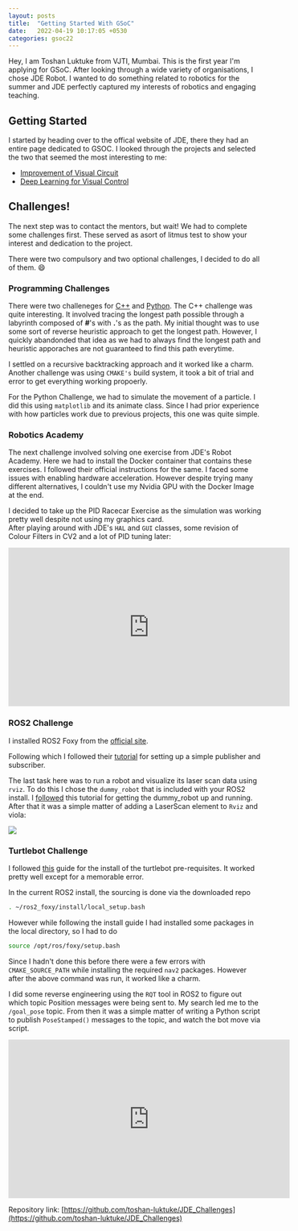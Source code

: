 ```yaml
---
layout: posts
title:  "Getting Started With GSoC"
date:   2022-04-19 10:17:05 +0530
categories: gsoc22
---
```

Hey, I am Toshan Luktuke from VJTI, Mumbai. This is the first year I'm applying for GSoC. After looking through a wide variety of organisations, I chose JDE Robot. 
I wanted to do something related to robotics for the summer and JDE perfectly captured my interests of robotics and engaging teaching.

## Getting Started
I started by heading over to the offical website of JDE, there they had an entire page dedicated to GSOC. I looked through the projects and selected the two that seemed the most interesting to me:
- [Improvement of Visual Circuit](https://jderobot.github.io/activities/gsoc/2022#project-7-improvement-of-visualcircuit-web-service)
- [Deep Learning for Visual Control](https://jderobot.github.io/activities/gsoc/2022#project-5-robotics-academy-new-exercise-using-deep-learning-for-visual-control)

## Challenges!
The next step was to contact the mentors, but wait! We had to complete some challenges first.
These served as asort of litmus test to show your interest and dedication to the project.

There were two compulsory and two optional challenges, I decided to do all of them. :smile:

### Programming Challenges
There were two challeneges for [C++]() and [Python]().
The C++ challenge was quite interesting.
It involved tracing the longest path possible through a labyrinth composed of **#**'s with **.**'s as the path.
My initial thought was to use some sort of reverse heuristic approach to get the longest path. However, I quickly abandonded that idea as we had to always find the longest path and heuristic apporaches are not guaranteed to find this path everytime. 

I settled on a recursive backtracking approach and it worked like a charm. Another challenge was using `CMAKE's` build system, it took a bit of trial and error to get everything working propoerly.

For the Python Challenge, we had to simulate the movement of a particle. I did this using `matplotlib` and its animate class.
Since I had prior experience with how particles work due to previous projects, this one was quite simple.

### Robotics Academy
The next challenge involved solving one exercise from JDE's Robot Academy. Here we had to install the Docker container that contains these exercises. I followed their official instructions for the same. 
I faced some issues with enabling hardware acceleration. However despite trying many different alternatives, I couldn't use my Nvidia GPU with the Docker Image at the end.

I decided to take up the PID Racecar Exercise as the simulation was working pretty well despite not using my graphics card.  
After playing around with JDE's `HAL` and `GUI` classes, some revision of Colour Filters in CV2 and a lot of PID tuning later:
<iframe width="560" height="315" src="https://www.youtube.com/embed/wbu0eO-DN-k" title="YouTube video player" frameborder="0" allow="accelerometer; autoplay; clipboard-write; encrypted-media; gyroscope; picture-in-picture" allowfullscreen></iframe>

### ROS2 Challenge

I installed ROS2 Foxy from the [official site](https://docs.ros.org/en/foxy/Installation/Ubuntu-Development-Setup.html).

Following which I followed their [tutorial](https://docs.ros.org/en/foxy/Tutorials/Writing-A-Simple-Py-Publisher-And-Subscriber.html) for setting up a simple publisher and subscriber.

The last task here was to run a robot and visualize its laser scan data using `rviz`. To do this I chose the `dummy_robot` that is included with your ROS2 install. 
I [followed](https://docs.ros.org/en/foxy/Tutorials/dummy-robot-demo.html) this tutorial for getting the dummy_robot up and running. After that it was a simple matter of adding a LaserScan element to `Rviz` and viola:

<img src="https://github.com/toshan-luktuke/JDE_Challenges/blob/main/assets/Laser_Scan.gif">

### Turtlebot Challenge
I followed [this](https://automaticaddison.com/how-to-install-ros-2-navigation-nav2/) guide for the install of the turtlebot pre-requisites.
It worked pretty well except for a memorable error.

In the current ROS2 install, the sourcing is done via the downloaded repo
```bash
. ~/ros2_foxy/install/local_setup.bash
```
However while following the install guide I had installed some packages in the local directory, so I had to do
```bash
source /opt/ros/foxy/setup.bash
```

Since I hadn't done this before there were a few errors with `CMAKE_SOURCE_PATH` while installing the required `nav2` packages. However after the above command was run, it worked like a charm.

I did some reverse engineering using the `RQT` tool in ROS2 to figure out which topic Position messages were being sent to. My search led me to the `/goal_pose` topic. From then it was a simple matter of writing a Python script to publish `PoseStamped()` messages to the topic, and watch the bot move via script.

<iframe width="560" height="315" src="https://www.youtube.com/embed/GzRo4oeLvBo" title="YouTube video player" frameborder="0" allow="accelerometer; autoplay; clipboard-write; encrypted-media; gyroscope; picture-in-picture" allowfullscreen></iframe>

Repository link: [https://github.com/toshan-luktuke/JDE_Challenges](https://github.com/toshan-luktuke/JDE_Challenges)
